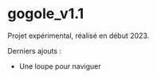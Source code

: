 # gogole_v1.1

Projet expérimental, réalisé en début 2023.

Derniers ajouts : 
- Une loupe pour naviguer

